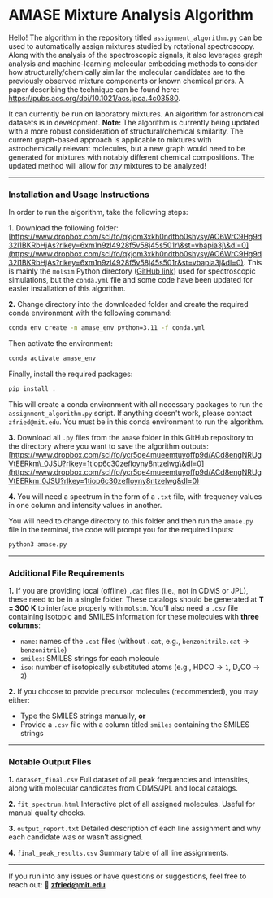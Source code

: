 # **AMASE Mixture Analysis Algorithm**

Hello! The algorithm in the repository titled `assignment_algorithm.py` can be used to automatically assign mixtures studied by rotational spectroscopy. Along with the analysis of the spectroscopic signals, it also leverages graph analysis and machine-learning molecular embedding methods to consider how structurally/chemically similar the molecular candidates are to the previously observed mixture components or known chemical priors. A paper describing the technique can be found here: https://pubs.acs.org/doi/10.1021/acs.jpca.4c03580.

It can currently be run on laboratory mixtures. An algorithm for astronomical datasets is in development.
**Note:** The algorithm is currently being updated with a more robust consideration of structural/chemical similarity. The current graph-based approach is applicable to mixtures with astrochemically relevant molecules, but a new graph would need to be generated for mixtures with notably different chemical compositions. The updated method will allow for *any* mixtures to be analyzed!

---

### **Installation and Usage Instructions**

In order to run the algorithm, take the following steps:

**1.** Download the following folder:
[https://www.dropbox.com/scl/fo/qkjom3xkh0ndtbb0shysy/AO6WrC9Hg9d32l1BKRbHjAs?rlkey=6xm1n9zl4928f5v58j45s501r\&st=vbapia3j\&dl=0](https://www.dropbox.com/scl/fo/qkjom3xkh0ndtbb0shysy/AO6WrC9Hg9d32l1BKRbHjAs?rlkey=6xm1n9zl4928f5v58j45s501r&st=vbapia3j&dl=0).
This is mainly the `molsim` Python directory ([GitHub link](https://github.com/bmcguir2/molsim)) used for spectroscopic simulations, but the `conda.yml` file and some code have been updated for easier installation of this algorithm.

**2.** Change directory into the downloaded folder and create the required conda environment with the following command:

```bash
conda env create -n amase_env python=3.11 -f conda.yml
```

Then activate the environment:

```bash
conda activate amase_env
```

Finally, install the required packages:

```bash
pip install .
```

This will create a conda environment with all necessary packages to run the `assignment_algorithm.py` script. If anything doesn't work, please contact `zfried@mit.edu`. You must be in this conda environment to run the algorithm.

**3.** Download all `.py` files from the `amase` folder in this GitHub repository to the directory where you want to save the algorithm outputs:
[https://www.dropbox.com/scl/fo/ycr5qe4mueemtuyoffp9d/ACd8engNRUgVtEERkm\_0JSU?rlkey=1tiop6c30zefloyny8ntzelwg\&dl=0](https://www.dropbox.com/scl/fo/ycr5qe4mueemtuyoffp9d/ACd8engNRUgVtEERkm_0JSU?rlkey=1tiop6c30zefloyny8ntzelwg&dl=0)

**4.** You will need a spectrum in the form of a `.txt` file, with frequency values in one column and intensity values in another.

You will need to change directory to this folder and then run the `amase.py` file in the terminal, the code will prompt you for the required inputs:

```bash
python3 amase.py
```

---

### **Additional File Requirements**

**1.** If you are providing local (offline) `.cat` files (i.e., not in CDMS or JPL), these need to be in a single folder. These catalogs should be generated at **T = 300 K** to interface properly with `molsim`. You’ll also need a `.csv` file containing isotopic and SMILES information for these molecules with **three columns**:

* `name`: names of the `.cat` files (without `.cat`, e.g., `benzonitrile.cat` → `benzonitrile`)
* `smiles`: SMILES strings for each molecule
* `iso`: number of isotopically substituted atoms (e.g., HDCO → `1`, D₂CO → `2`)

**2.** If you choose to provide precursor molecules (recommended), you may either:

* Type the SMILES strings manually, **or**
* Provide a `.csv` file with a column titled `smiles` containing the SMILES strings

---

### **Notable Output Files**

**1.** `dataset_final.csv`
Full dataset of all peak frequencies and intensities, along with molecular candidates from CDMS/JPL and local catalogs.

**2.** `fit_spectrum.html`
Interactive plot of all assigned molecules. Useful for manual quality checks.

**3.** `output_report.txt`
Detailed description of each line assignment and why each candidate was or wasn’t assigned.

**4.** `final_peak_results.csv`
Summary table of all line assignments.



---

If you run into any issues or have questions or suggestions, feel free to reach out:
📧 **[zfried@mit.edu](mailto:zfried@mit.edu)**
